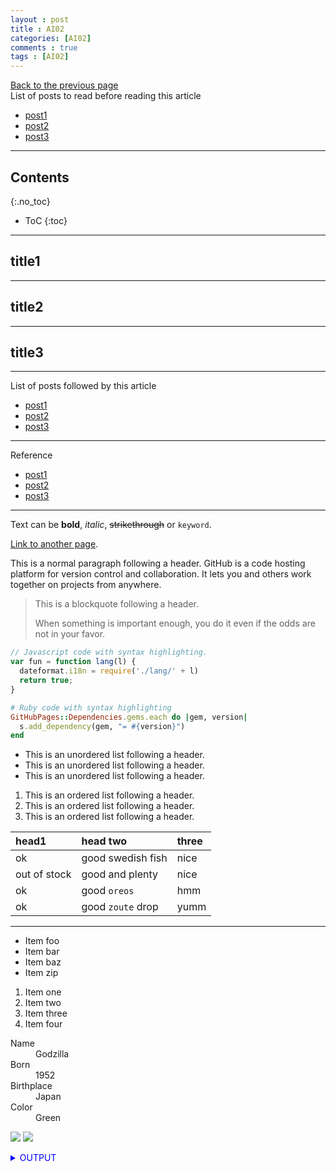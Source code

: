 ```yaml
---
layout : post
title : AI02
categories: [AI02]
comments : true
tags : [AI02]
---
```

[Back to the previous page](https://userdyk-github.github.io/Study.html) <br>
List of posts to read before reading this article
- <a href='https://userdyk-github.github.io/'>post1</a>
- <a href='https://userdyk-github.github.io/'>post2</a>
- <a href='https://userdyk-github.github.io/'>post3</a>

---

## Contents
{:.no_toc}

* ToC
{:toc}

<hr class="division1">

## title1

<hr class="division2">

## title2

<hr class="division2">

## title3

<hr class="division1">

List of posts followed by this article
- [post1](https://userdyk-github.github.io/)
- <a href='https://userdyk-github.github.io/'>post2</a>
- <a href='https://userdyk-github.github.io/'>post3</a>

---

Reference
- [post1](https://userdyk-github.github.io/)
- <a href='https://userdyk-github.github.io/'>post2</a>
- <a href='https://userdyk-github.github.io/'>post3</a>

---

Text can be **bold**, _italic_, ~~strikethrough~~ or `keyword`.

[Link to another page](another-page).

This is a normal paragraph following a header. GitHub is a code hosting platform for version control and collaboration. It lets you and others work together on projects from anywhere.

> This is a blockquote following a header.
>
> When something is important enough, you do it even if the odds are not in your favor.

```js
// Javascript code with syntax highlighting.
var fun = function lang(l) {
  dateformat.i18n = require('./lang/' + l)
  return true;
}
```

```ruby
# Ruby code with syntax highlighting
GitHubPages::Dependencies.gems.each do |gem, version|
  s.add_dependency(gem, "= #{version}")
end
```

*   This is an unordered list following a header.
*   This is an unordered list following a header.
*   This is an unordered list following a header.

1.  This is an ordered list following a header.
2.  This is an ordered list following a header.
3.  This is an ordered list following a header.

| head1        | head two          | three |
|:-------------|:------------------|:------|
| ok           | good swedish fish | nice  |
| out of stock | good and plenty   | nice  |
| ok           | good `oreos`      | hmm   |
| ok           | good `zoute` drop | yumm  |

* * *

*   Item foo
*   Item bar
*   Item baz
*   Item zip


1.  Item one
1.  Item two
1.  Item three
1.  Item four

<dl>
<dt>Name</dt>
<dd>Godzilla</dd>
<dt>Born</dt>
<dd>1952</dd>
<dt>Birthplace</dt>
<dd>Japan</dd>
<dt>Color</dt>
<dd>Green</dd>
</dl>


![](https://assets-cdn.github.com/images/icons/emoji/octocat.png)
![](https://guides.github.com/activities/hello-world/branching.png)

<details markdown="1">
<summary class='jb-small' style="color:blue">OUTPUT</summary>
<hr class='division3'>
<hr class='division3'>
</details>

